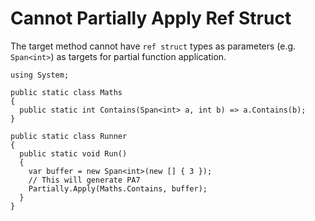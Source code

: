 # Cannot Partially Apply Ref Struct
The target method cannot have `ref struct` types as parameters (e.g. `Span<int>`) as targets for partial function application.
```
using System;

public static class Maths
{
  public static int Contains(Span<int> a, int b) => a.Contains(b);
}

public static class Runner
{
  public static void Run()
  {
    var buffer = new Span<int>(new [] { 3 });
    // This will generate PA7
    Partially.Apply(Maths.Contains, buffer);
  }
}
```